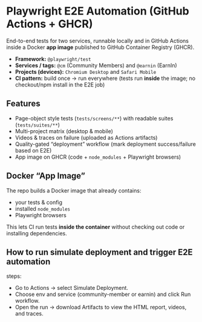 # Playwright E2E Automation (GitHub Actions + GHCR)

End-to-end tests for two services, runnable locally and in GitHub Actions inside a Docker **app image** published to GitHub Container Registry (GHCR).

- **Framework:** `@playwright/test`
- **Services / tags:** `@cm` (Community Members) and `@earnin` (EarnIn)
- **Projects (devices):** `Chromium Desktop` and `Safari Mobile`
- **CI pattern:** build once → run everywhere (tests run **inside** the image; no checkout/npm install in the E2E job)

## Features

- Page-object style tests (`tests/screens/**`) with readable suites (`tests/suites/**`)
- Multi-project matrix (desktop & mobile)
- Videos & traces on failure (uploaded as Actions artifacts)
- Quality-gated “deployment” workflow (mark deployment success/failure based on E2E)
- App image on GHCR (code + `node_modules` + Playwright browsers)

## Docker “App Image”

The repo builds a Docker image that already contains:

- your tests & config
- installed `node_modules`
- Playwright browsers

This lets CI run tests **inside the container** without checking out code or installing dependencies.

## How to run simulate deployment and trigger E2E automation

steps:

- Go to Actions → select Simulate Deployment.
- Choose env and service (community-member or earnin) and click Run workflow.
- Open the run → download Artifacts to view the HTML report, videos, and traces.
